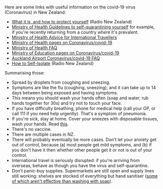 Here are some links with useful information on the covid-19 virus (Coronavirus) in New Zealand:
- [What it is, and how to protect yourself](https://www.rnz.co.nz/news/national/410402/coronavirus-what-is-covid-19-and-how-to-protect-yourself-from-the-outbreak) (Radio New Zealand)
- [Ministry of Health Guidelines to self-quarantining yourself](https://www.health.govt.nz/our-work/diseases-and-conditions/covid-19-novel-coronavirus/covid-19-novel-coronavirus-health-advice-general-public/covid-19-novel-coronavirus-self-isolation) for example, if you're recently returning from a country where it's prevalent.
- [Ministry of Health Advice for International Travellers](https://www.health.govt.nz/our-work/diseases-and-conditions/covid-19-novel-coronavirus/covid-19-novel-coronavirus-information-specific-audiences/covid-19-novel-coronavirus-advice-travellers)
- [Ministry of Health pages on Coronavirus/covid-19](https://www.health.govt.nz/our-work/diseases-and-conditions/covid-19-novel-coronavirus)
- [Ministry of Health FAQ](https://www.health.govt.nz/our-work/diseases-and-conditions/covid-19-novel-coronavirus/covid-19-novel-coronavirus-health-advice-general-public/covid-19-novel-coronavirus-questions-and-answers)
- [Ministry of Education pages on Coronavirus/covid-19](http://www.education.govt.nz/school/health-safety-and-wellbeing/student-and-staff-health/novel-coronavirus-2019-ncov/)
- [Auckland Airport Coronavirus/covid-19 FAQ](https://www.aucklandairport.co.nz/information/novel-coronavirus-frequently-asked-questions)
- [How to Self-Isolate](https://www.rnz.co.nz/national/programmes/first-up/audio/2018737875/dos-and-don-ts-of-self-isolation-your-questions-answered) (Radio New Zealand)

Summarising those:
- Spread by droplets from coughing and sneezing.
- Symptoms are like the flu (coughing, sneezing), and it can take up to 14 days between being exposed and having symptoms.
- This means you should wash your hands often (soap and water, rub hands together for 30s) and try not to touch your face.
- If you have difficulty breathing, phone for medical help (call your GP, or call 111 if you need help urgently). That's a symptom of pneumonia.
- If you're sick, stay at home. Cover your sneezes with disposable tissues, wash your hands. Read [this](https://www.health.govt.nz/our-work/diseases-and-conditions/covid-19-novel-coronavirus/covid-19-novel-coronavirus-health-advice-general-public/caring-yourself-and-others-who-have-or-may-have-covid-19-home).
- There's no vaccine.
- There are multiple cases in NZ.
- There will probably eventually be more cases. Don't let your anxiety get out of control, because (a) most people get mild symptoms, and (b) if you don't have it then whether other people get it or not is out of your control.
- International travel is seriously disrupted: if you're arriving from overseas, behave as though you have the virus and self-quarantine.
- Don't panic-buy supplies. Supermarkets are still open and supply lines still working: shelves are stocked of everything but hand sanitiser ([some of which aren't effective than washing with soap](https://www.weforum.org/agenda/2020/03/coronavirus-soap-covid-19-virus-hygiene/)).
